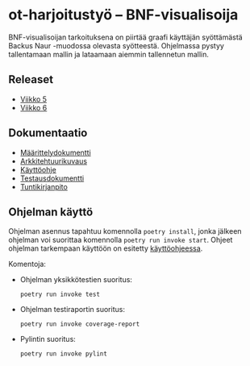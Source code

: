 # ot-harjoitustyö – BNF-visualisoija

BNF-visualisoijan tarkoituksena on piirtää graafi käyttäjän syöttämästä Backus Naur -muodossa olevasta syötteestä. Ohjelmassa pystyy tallentamaan mallin ja lataamaan aiemmin tallennetun mallin.

## Releaset
* [Viikko 5](https://github.com/simokettunen/ot-harjoitustyo/releases/tag/viikko5)
* [Viikko 6](https://github.com/simokettunen/ot-harjoitustyo/releases/tag/viikko6)

## Dokumentaatio
* [Määrittelydokumentti](dokumentaatio/vaatimusmaarittely.md)
* [Arkkitehtuurikuvaus](dokumentaatio/arkkitehtuuri.md)
* [Käyttöohje](dokumentaatio/kayttoohje.md)
* [Testausdokumentti](dokumentaatio/testausdokumentti.md)
* [Tuntikirjanpito](dokumentaatio/tuntikirjanpito.md)

## Ohjelman käyttö
Ohjelman asennus tapahtuu komennolla `poetry install`, jonka jälkeen ohjelman voi suorittaa komennolla `poetry run invoke start`. Ohjeet ohjelman tarkempaan käyttöön on esitetty [käyttöohjeessa](dokumentaatio/kayttoohje.md).

Komentoja:

* Ohjelman yksikkötestien suoritus:

    `poetry run invoke test`

* Ohjelman testiraportin suoritus:
 
    `poetry run invoke coverage-report`

* Pylintin suoritus:

    `poetry run invoke pylint`
